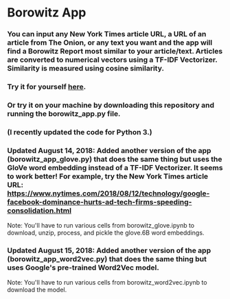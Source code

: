 # Borowitz App
### You can input any New York Times article URL, a URL of an article from The Onion, or any text you want and the app will find a Borowitz Report most similar to your article/text.  Articles are converted to numerical vectors using a TF-IDF Vectorizer.  Similarity is measured using cosine similarity.
### Try it for yourself [here](http://velocci.pythonanywhere.com/ "My PythonAnywhere Site").
### Or try it on your machine by downloading this repository and running the borowitz_app.py file.
### (I recently updated the code for Python 3.)

### Updated August 14, 2018: Added another version of the app (borowitz_app_glove.py) that does the same thing but uses the GloVe word embedding instead of a TF-IDF Vectorizer. It seems to work better! For example, try the New York Times article URL: https://www.nytimes.com/2018/08/12/technology/google-facebook-dominance-hurts-ad-tech-firms-speeding-consolidation.html
Note: You'll have to run various cells from borowitz_glove.ipynb to download, unzip, process, and pickle the glove.6B word embeddings.

### Updated August 15, 2018: Added another version of the app (borowitz_app_word2vec.py) that does the same thing but uses Google's pre-trained Word2Vec model.
Note: You'll have to run various cells from borowitz_word2vec.ipynb to download the model.
